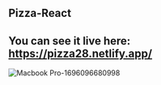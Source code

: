 ## Pizza-React
## You can see it live here: https://pizza28.netlify.app/
![Macbook Pro-1696096680998](https://github.com/Alexandra2888/Pizza-React/assets/76844097/b02a4e62-90eb-47b6-828a-3fc05f0c2f53)
